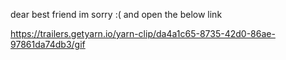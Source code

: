 
dear best friend
im sorry :( and  open the below link

https://trailers.getyarn.io/yarn-clip/da4a1c65-8735-42d0-86ae-97861da74db3/gif
